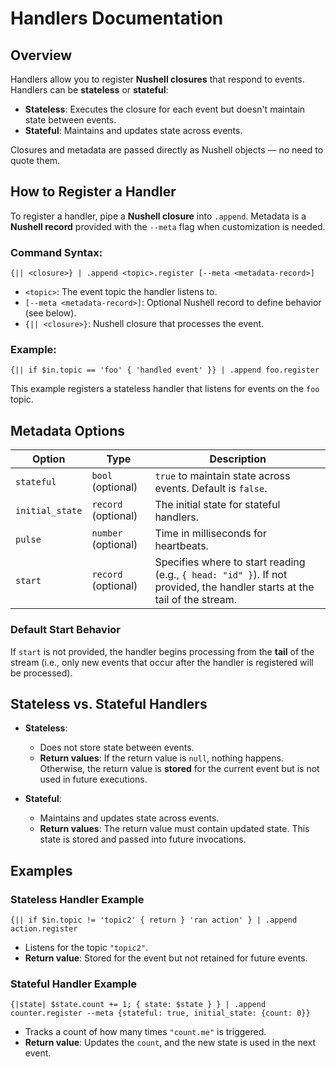 # Handlers Documentation

## Overview

Handlers allow you to register **Nushell closures** that respond to events.
Handlers can be **stateless** or **stateful**:

- **Stateless**: Executes the closure for each event but doesn't maintain state
  between events.
- **Stateful**: Maintains and updates state across events.

Closures and metadata are passed directly as Nushell objects — no need to quote
them.

## How to Register a Handler

To register a handler, pipe a **Nushell closure** into `.append`. Metadata is a
**Nushell record** provided with the `--meta` flag when customization is needed.

### Command Syntax:

```nushell
{|| <closure>} | .append <topic>.register [--meta <metadata-record>]
```

- `<topic>`: The event topic the handler listens to.
- `[--meta <metadata-record>]`: Optional Nushell record to define behavior (see
  below).
- `{|| <closure>}`: Nushell closure that processes the event.

### Example:

```nushell
{|| if $in.topic == 'foo' { 'handled event' }} | .append foo.register
```

This example registers a stateless handler that listens for events on the `foo`
topic.

## Metadata Options

| Option          | Type                | Description                                                                                                               |
| --------------- | ------------------- | ------------------------------------------------------------------------------------------------------------------------- |
| `stateful`      | `bool` (optional)   | `true` to maintain state across events. Default is `false`.                                                               |
| `initial_state` | `record` (optional) | The initial state for stateful handlers.                                                                                  |
| `pulse`         | `number` (optional) | Time in milliseconds for heartbeats.                                                                                      |
| `start`         | `record` (optional) | Specifies where to start reading (e.g., `{ head: "id" }`). If not provided, the handler starts at the tail of the stream. |

### Default Start Behavior

If `start` is not provided, the handler begins processing from the **tail** of
the stream (i.e., only new events that occur after the handler is registered
will be processed).

## Stateless vs. Stateful Handlers

- **Stateless**:
  - Does not store state between events.
  - **Return values**: If the return value is `null`, nothing happens.
    Otherwise, the return value is **stored** for the current event but is not
    used in future executions.

- **Stateful**:
  - Maintains and updates state across events.
  - **Return values**: The return value must contain updated state. This state
    is stored and passed into future invocations.

## Examples

### Stateless Handler Example

```nushell
{|| if $in.topic != 'topic2' { return } 'ran action' } | .append action.register
```

- Listens for the topic `"topic2"`.
- **Return value**: Stored for the event but not retained for future events.

### Stateful Handler Example

```nushell
{|state| $state.count += 1; { state: $state } } | .append counter.register --meta {stateful: true, initial_state: {count: 0}}
```

- Tracks a count of how many times `"count.me"` is triggered.
- **Return value**: Updates the `count`, and the new state is used in the next
  event.
